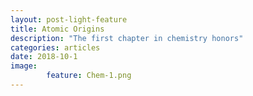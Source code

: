 ```yaml
---
layout: post-light-feature
title: Atomic Origins
description: "The first chapter in chemistry honors"
categories: articles
date: 2018-10-1
image:
        feature: Chem-1.png
---
```

